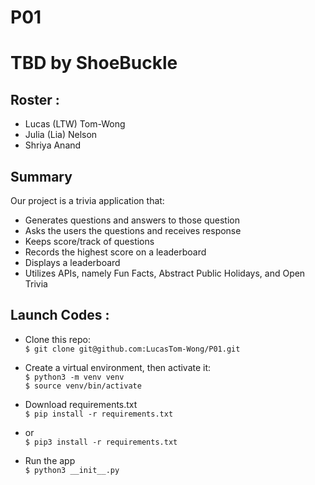 # P01
# TBD by ShoeBuckle

## Roster :
* Lucas (LTW) Tom-Wong
* Julia (Lia) Nelson
* Shriya Anand

## Summary
Our project is a trivia application that:
* Generates questions and answers to those question
* Asks the users the questions and receives response
* Keeps score/track of questions
* Records the highest score on a leaderboard
* Displays a leaderboard
* Utilizes APIs, namely Fun Facts, Abstract Public Holidays, and Open Trivia

## Launch Codes :

* Clone this repo: <br>
` $ git clone git@github.com:LucasTom-Wong/P01.git `

* Create a virtual environment, then activate it: <br>
`$ python3 -m venv venv` <br>
`$ source venv/bin/activate`

* Download requirements.txt <br>
`$ pip install -r requirements.txt `
* or <br>
`$ pip3 install -r requirements.txt `

* Run the app <br>
`$ python3 __init__.py`
